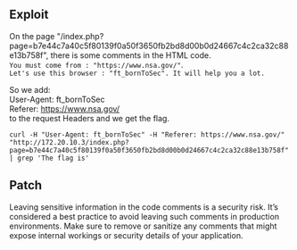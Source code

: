 ## Exploit

On the page "/index.php?page=b7e44c7a40c5f80139f0a50f3650fb2bd8d00b0d24667c4c2ca32c88e13b758f", there is some comments in the HTML code. <br>
`You must come from : "https://www.nsa.gov/"`.<br>
`Let's use this browser : "ft_bornToSec". It will help you a lot.`

So we add:<br> User-Agent: ft_bornToSec <br>Referer: https://www.nsa.gov/<br> to the request Headers and we get the flag.

`curl -H "User-Agent: ft_bornToSec" -H "Referer: https://www.nsa.gov/" "http://172.20.10.3/index.php?page=b7e44c7a40c5f80139f0a50f3650fb2bd8d00b0d24667c4c2ca32c88e13b758f"
| grep 'The flag is'`

## Patch
Leaving sensitive information in the code comments is a security risk.
It’s considered a best practice to avoid leaving such comments in production environments. Make sure to remove or sanitize any comments that might expose internal workings or security details of your application.

